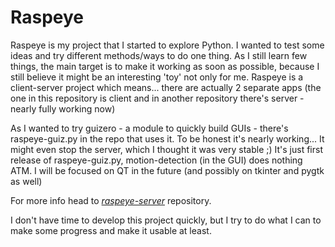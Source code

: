 # Raspeye
Raspeye is my project that I started to explore Python. I wanted to test some ideas and try different methods/ways to do one thing.
As I still learn few things, the main target is to make it working as soon as possible, because I still believe it might be an interesting 'toy' not only for me.
Raspeye is a client-server project which means... there are actually 2 separate apps (the one in this repository is client and in another repository there's server - nearly fully working now)

As I wanted to try guizero - a module to quickly build GUIs - there's raspeye-guiz.py in the repo that uses it. To be honest it's nearly working... It might even stop the server, which I thought it was very stable ;)
It's just first release of raspeye-guiz.py, motion-detection (in the GUI) does nothing ATM.
I will be focused on QT in the future (and possibly on tkinter and pygtk as well)


For more info head to [_raspeye-server_](https://github.com/usrbit/raspeye-server) repository.

I don't have time to develop this project quickly, but I try to do what I can to make some progress and make it usable at least.
